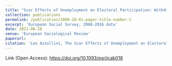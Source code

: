 ```yaml
---
title: "Scar Effects of Unemployment on Electoral Participation: Withdrawal and Mobilization across European Societies"
collection: publications
permalink: /publication/2009-10-01-paper-title-number-1
excerpt: 'European Social Survey, 2008-2016 data'
date: 2021-06-28
venue: 'European Sociological Review'
paperurl: 
citation: 'Leo Azzollini, The Scar Effects of Unemployment on Electoral Participation: Withdrawal and Mobilization across European Societies, European Sociological Review, Volume 37, Issue 6, December 2021, Pages 1007–1026.'
---
```

Link (Open Access): https://doi.org/10.1093/esr/jcab016
